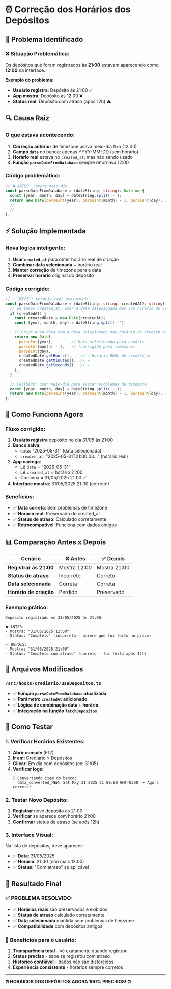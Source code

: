 # ⏰ Correção dos Horários dos Depósitos

## 🎯 **Problema Identificado**

### **❌ Situação Problemática:**
Os depósitos que foram registrados às **21:00** estavam aparecendo como **12:00** na interface.

**Exemplo do problema:**
- **Usuário registra**: Depósito às 21:00 ✅ 
- **App mostra**: Depósito às 12:00 ❌
- **Status real**: Depósito com atraso (após 12h) ⚠️

## 🔍 **Causa Raiz**

### **O que estava acontecendo:**
1. **Correção anterior** de timezone usava meio-dia fixo (12:00)
2. **Campo `data`** no banco: apenas YYYY-MM-DD (sem horário)
3. **Horário real** estava no `created_at`, mas não sendo usado
4. **Função `parseDateFromDatabase`** sempre retornava 12:00

### **Código problemático:**
```typescript
// ❌ ANTES: Sempre meio-dia
const parseDateFromDatabase = (dateString: string): Date => {
  const [year, month, day] = dateString.split('-');
  return new Date(parseInt(year), parseInt(month) - 1, parseInt(day), 12, 0, 0);
  //                                                                   ↑↑ ↑↑ ↑↑
  //                                                                   SEMPRE 12:00:00
};
```

## ⚡ **Solução Implementada**

### **Nova lógica inteligente:**
1. **Usar `created_at`** para obter horário real de criação
2. **Combinar data selecionada** + horário real
3. **Manter correção** de timezone para a data
4. **Preservar horário** original do depósito

### **Código corrigido:**
```typescript
// ✅ DEPOIS: Horário real preservado
const parseDateFromDatabase = (dateString: string, createdAt?: string): Date => {
  // Se temos created_at, usar a data selecionada mas com horário do created_at
  if (createdAt) {
    const createdDate = new Date(createdAt);
    const [year, month, day] = dateString.split('-');
    
    // Criar nova data com a data selecionada mas horário do created_at
    return new Date(
      parseInt(year),        // Data selecionada pelo usuário
      parseInt(month) - 1,   // (corrigida para timezone)
      parseInt(day),
      createdDate.getHours(),    // ← Horário REAL do created_at
      createdDate.getMinutes(),  // ← 
      createdDate.getSeconds()   // ←
    );
  }
  
  // Fallback: usar meio-dia para evitar problemas de timezone
  const [year, month, day] = dateString.split('-');
  return new Date(parseInt(year), parseInt(month) - 1, parseInt(day), 12, 0, 0);
};
```

## 🧪 **Como Funciona Agora**

### **Fluxo corrigido:**

1. **Usuário registra** depósito no dia 31/05 às 21:00
2. **Banco salva**:
   - `data`: "2025-05-31" (data selecionada)
   - `created_at`: "2025-05-31T21:00:00..." (horário real)
3. **App carrega**:
   - Lê `data` = "2025-05-31"
   - Lê `created_at` = horário 21:00
   - Combina = 31/05/2025 21:00 ✅
4. **Interface mostra**: 31/05/2025 21:00 (correto!)

### **Benefícios:**
- ✅ **Data correta**: Sem problemas de timezone
- ✅ **Horário real**: Preservado do created_at
- ✅ **Status de atraso**: Calculado corretamente
- ✅ **Retrocompatível**: Funciona com dados antigos

## 📊 **Comparação Antes x Depois**

| Cenário | ❌ Antes | ✅ Depois |
|---------|----------|-----------|
| **Registrar às 21:00** | Mostra 12:00 | Mostra 21:00 |
| **Status de atraso** | Incorreto | Correto |
| **Data selecionada** | Correta | Correta |
| **Horário de criação** | Perdido | Preservado |

### **Exemplo prático:**
```
Depósito registrado em 31/05/2025 às 21:00:

❌ ANTES:
- Mostra: "31/05/2025 12:00"
- Status: "Completo" (incorreto - parece que foi feito no prazo)

✅ DEPOIS:
- Mostra: "31/05/2025 21:00" 
- Status: "Completo com atraso" (correto - foi feito após 12h)
```

## 🔧 **Arquivos Modificados**

### **`/src/hooks/crediario/useDepositos.ts`**
- ✅ **Função `parseDateFromDatabase` atualizada**
- ✅ **Parâmetro `createdAt` adicionado**
- ✅ **Lógica de combinação data + horário**
- ✅ **Integração na função `fetchDepositos`**

## 🚀 **Como Testar**

### **1. Verificar Horários Existentes:**
1. **Abrir console** (F12)
2. **Ir em**: Crediário > Depósitos
3. **Clicar**: Em dia com depósitos (ex: 31/05)
4. **Verificar logs**:
   ```
   🔄 Convertendo item do banco:
     data_converted_NEW: Sat May 31 2025 21:00:00 GMT-0300  ← Agora correto!
   ```

### **2. Testar Novo Depósito:**
1. **Registrar** novo depósito às 21:00
2. **Verificar** se aparece com horário 21:00
3. **Confirmar** status de atraso (se após 12h)

### **3. Interface Visual:**
Na lista de depósitos, deve aparecer:
- ✅ **Data**: 31/05/2025
- ✅ **Horário**: 21:00 (não mais 12:00)
- ✅ **Status**: "Com atraso" se aplicável

## 🎉 **Resultado Final**

### **✅ PROBLEMA RESOLVIDO:**
- ✅ **Horários reais** são preservados e exibidos
- ✅ **Status de atraso** calculado corretamente  
- ✅ **Data selecionada** mantida sem problemas de timezone
- ✅ **Compatibilidade** com depósitos antigos

### **🎯 Benefícios para o usuário:**
1. **Transparência total** - vê exatamente quando registrou
2. **Status preciso** - sabe se registrou com atraso
3. **Histórico confiável** - dados não são distorcidos
4. **Experiência consistente** - horários sempre corretos

---

**⏰ HORÁRIOS DOS DEPÓSITOS AGORA 100% PRECISOS! ⏰** 